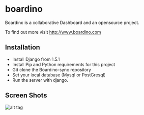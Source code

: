 boardino
=================


Boardino is a collaborative Dashboard and an opensource project.

To find out more visit http://www.boardino.com

## Installation ##

- Install Django from 1.5.1
- Install Pip and Python requirements for this project
- Git clone the Boardino-sync repository
- Set your local database (Mysql or PostGresql)
- Run the server with django.

## Screen Shots ##
![alt tag](http://www.boardino.com/static/images/screen_700x374.png)

